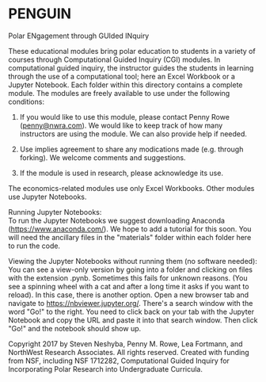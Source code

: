# PENGUIN
Polar ENgagement through GUIded INquiry

These educational modules bring polar education to students in a variety of courses through Computational Guided Inquiry (CGI) modules. In computational guided inquiry, the instructor guides the students in learning through the use of a computational tool; here an Excel Workbook or a Jupyter Notebook. Each folder within this directory contains a complete module. The modules are freely available to use under the following conditions:

1) If you would like to use this module, please contact Penny Rowe (penny@nwra.com). We would like to keep track of how many instructors are using the module. We can also provide help if needed.

2) Use implies agreement to share any modications made (e.g. through forking). We welcome comments and suggestions.

3) If the module is used in research, please acknowledge its use.

The economics-related modules use only Excel Workbooks. Other modules use Jupyter Notebooks.

Running Jupyter Notebooks:  
To run the Jupyter Notebooks we suggest downloading Anaconda (https://www.anaconda.com/). We hope to add a tutorial for this soon. You will need the ancillary files in the "materials" folder within each folder here to run the code. 

Viewing the Jupyter Notebooks without running them (no software needed):  
You can see a view-only version by going into a folder and clicking on files with the extension .pynb. Sometimes this fails for unknown reasons. (You see a spinning wheel with a cat and after a long time it asks if you want to reload). In this case, there is another option. Open a new browser tab and navigate to https://nbviewer.jupyter.org/. There's a search window with the word "Go!" to the right. You need to click back on your tab with the Jupyter Notebook and copy the URL and paste it into that search window. Then click "Go!" and the notebook should show up.

Copyright 2017 by Steven Neshyba, Penny M. Rowe, Lea Fortmann, and NorthWest Research Associates. All rights reserved. Created with funding from NSF, including NSF 1712282, Computational Guided Inquiry for Incorporating Polar Research into Undergraduate Curricula.

